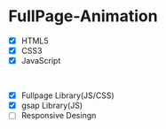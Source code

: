 # FullPage-Animation
 
- [x] HTML5 
- [x] CSS3
- [x] JavaScript

<br />

- [x] Fullpage Library(JS/CSS)
- [x] gsap Library(JS)
- [ ] Responsive Desingn

<br />
<br />
